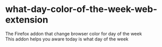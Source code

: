 # what-day-color-of-the-week-web-extension
The Firefox addon that change browser color for day of the week  
This addon helps you aware today is what day of the week
